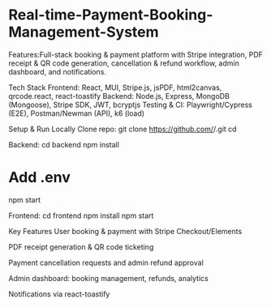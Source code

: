 # Real-time-Payment-Booking-Management-System
Features:Full-stack booking & payment platform with Stripe integration, PDF receipt & QR code generation, cancellation & refund workflow, admin dashboard, and notifications.

Tech Stack
Frontend: React, MUI, Stripe.js, jsPDF, html2canvas, qrcode.react, react-toastify
Backend: Node.js, Express, MongoDB (Mongoose), Stripe SDK, JWT, bcryptjs
Testing & CI: Playwright/Cypress (E2E), Postman/Newman (API), k6 (load)

Setup & Run Locally
Clone repo:
git clone https://github.com/<your-username>/<repo>.git
cd <repo>

Backend:
cd backend
npm install
# Add .env 
npm start

Frontend:
cd frontend
npm install
npm start

Key Features
User booking & payment with Stripe Checkout/Elements

PDF receipt generation & QR code ticketing

Payment cancellation requests and admin refund approval

Admin dashboard: booking management, refunds, analytics

Notifications via react-toastify
